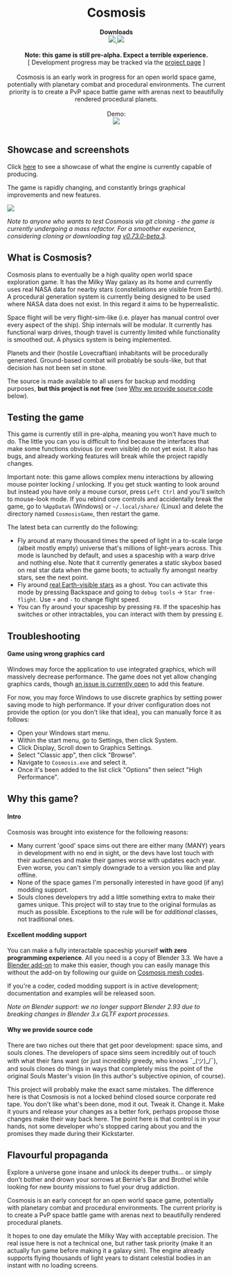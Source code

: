 <h1 align="center">Cosmosis</h1>

<div align="center">
    <b>Downloads</b>
    <br>
    <a href="https://github.com/frostoven/Cosmosis/releases/latest">
        <img src="https://img.shields.io/static/v1?label=Latest%20stable&message=v0.72.0&color=blue&style=for-the-badge">
    </a>
    <a href="https://github.com/frostoven/Cosmosis/releases">
        <img src="https://img.shields.io/static/v1?label=Dev%20builds&message=all%20versions&color=red&style=for-the-badge">
    </a>
    <br><br>
    <b>Note: this game is still pre-alpha. Expect a terrible experience.</b>
    <br>
    [ Development progress may be tracked via the <a href="https://github.com/aggregate1166877/Cosmosis/projects/1">project page</a> ]
    <br><br>
    Cosmosis is an early work in progress for an open world space game, potentially with  
planetary combat and procedural environments. The current priority is to create  
a PvP space battle game with arenas next to beautifully rendered procedural  
planets.
<br><br>
Demo:
<br>
<img src="demo.gif">

</div>
<br>

## Showcase and screenshots
Click <a href="https://github.com/frostoven/frostoven.github.io/blob/main/showcase.md">here</a> to see a showcase of what the engine is currently capable of producing.

The game is rapidly changing, and constantly brings graphical improvements and new features.

<div>
    <a href="https://github.com/frostoven/frostoven.github.io/blob/main/showcase.md">
        <img src="https://img.shields.io/static/v1?label=%3E&message=Showcase&color=green&style=for-the-badge">
    </a>
</div>

_Note to anyone who wants to test Cosmosis via git cloning - the game is
currently undergoing a mass refactor. For a smoother experience, considering
cloning or downloading tag
[v0.73.0-beta.3](https://github.com/frostoven/Cosmosis/releases/tag/v0.73.0-beta.3)._

## What is Cosmosis?
Cosmosis plans to eventually be a high quality open world space exploration
game. It has the Milky Way galaxy as its home and currently uses real NASA data
for nearby stars (constellations are visible from Earth). A procedural
generation system is currently being designed to be used where NASA data does
not exist. In this regard it aims to be hyperrealistic.

Space flight will be very flight-sim-like (i.e. player has manual control over
every aspect of the ship). Ship internals will be modular. It currently has
functional warp drives, though travel is currently limited while functionality
is smoothed out. A physics system is being implemented.

Planets and their (hostile Lovecraftian) inhabitants will be procedurally
generated. Ground-based combat will probably be souls-like, but that decision
has not been set in stone.

The source is made available to all users for backup and modding purposes,
**but this project is not free**
(see [Why we provide source code](README.md#why-we-provide-source-code) below).

## Testing the game
This game is currently still in pre-alpha, meaning you won't have much to do.
The little you can you is difficult to find because the interfaces that make
some functions obvious (or even visible) do not yet exist. It also has bugs,
and already working features will break while the project rapidly changes.

Important note: this game allows complex menu interactions by allowing mouse
pointer locking / unlocking. If you get stuck wanting to look around but
instead you have only a mouse cursor, press `Left Ctrl` and you'll switch to
mouse-look mode. If you rebind core controls and accidentally break the game,
go to `%AppData%` (Windows) or `~/.local/share/` (Linux) and delete the
directory named `CosmosisGame`, then restart the game.

The latest beta can currently do the following:
* Fly around at many thousand times the speed of light in a to-scale large
  (albeit mostly empty) universe that's millions of light-years across. This
  mode is launched by default, and uses a spaceship with a warp drive and
  nothing else. Note that it currently generates a static skybox based on real
  star data when the game boots; to actually fly amongst nearby stars, see the
  next point.
* Fly around [real Earth-visible stars](https://github.com/frostoven/BSC5P-JSON-XYZ)
  as a ghost. You can activate this mode by pressing Backspace and going to
  `debug tools` -> `Star free-flight`. Use `+` and `-` to change flight speed.
* You can fly around your spaceship by pressing `F8`. If the spaceship has
  switches or other intractables, you can interact with them by pressing `E`.

<!--
TODO: Add menu option to choose a ship, then add a bullet point here that you
can choose ships or even add your own via Blender. This thing of changing
source to change ships needs to change, and soon.
-->

## Troubleshooting
#### Game using wrong graphics card
Windows may force the application to use integrated graphics, which will
massively decrease performance. The game does not yet allow changing graphics
cards, though
[an issue is currently open](https://github.com/frostoven/Cosmosis/issues/61)
to add this feature.

For now, you may force Windows to use discrete graphics by setting power
saving mode to high performance. If your driver configuration does not provide
the option (or you don't like that idea), you can manually force it as follows:
* Open your Windows start menu.
* Within the start menu, go to Settings, then click System.
* Click Display, Scroll down to Graphics Settings.
* Select "Classic app", then click "Browse".
* Navigate to `Cosmosis.exe` and select it.
* Once it's been added to the list click "Options" then select "High
Performance".

## Why this game?
#### Intro
Cosmosis was brought into existence for the following reasons:
* Many current 'good' space sims out there are either many (MANY) years in
  development with no end in sight, or the devs have lost touch with their
  audiences and make their games worse with updates each year. Even worse,
  you can't simply downgrade to a version you like and play offline.
* None of the space games I'm personally interested in have good (if any)
  modding support.
* Souls clones developers try add a little something extra to make their games
  unique. This project will to stay true to the original formulas as much
  as possible. Exceptions to the rule will be for _additional_ classes, not
  traditional ones.

#### Excellent modding support
You can make a fully interactable spaceship yourself **with zero programming
experience**. All you need is a copy of Blender 3.3. We have a
[Blender add-on](https://github.com/frostoven/Cosmosis-Blender-Add-On)
to make this easier, though you can easily manage this without the add-on by
following our guide on [Cosmosis mesh codes](MESH_CODES.md).

If you're a coder, coded modding support is in active development;
documentation and examples will be released soon.

_Note on Blender support: we no longer support Blender 2.93 due to breaking
changes in Blender 3.x GLTF export processes._

#### Why we provide source code
There are two niches out there that get poor development: space sims, and
souls clones. The developers of space sims seem incredibly out of touch with
what their fans want (or just incredibly greedy, who knows ¯\_(ツ)_/¯), and
souls clones do things in ways that completely miss the point of the original Souls Master's
vision (in this author's subjective opinion, of course).

This project will probably make the exact same mistakes. The difference here is
that Cosmosis is not a locked behind closed source corporate red tape. You
don't like what's been done, mod it out. Tweak it. Change it. Make it yours and
release your changes as a better fork, perhaps propose those changes make their
way back here. The point here is that control is in your hands, not some
developer who's stopped caring about you and the promises they made during
their Kickstarter.

## Flavourful propaganda
Explore a universe gone insane and unlock its deeper truths... or simply don't
bother and drown your sorrows at Bernie's Bar and Brothel while looking for new
bounty missions to fuel your drug addiction.

<!-- We aim to be the following; uncomment when achieved :) --
Cosmosis is an open world space game with RPG elements. It aims to have
realistic spaceship mechanics (if a game with FTL and Lovecraftian Great
Ones can fall into such a category), and souls-like combat on planets. It also
has an FPS shooter class for those who do refuse to praise the sun
\[blasphemes].
-->
Cosmosis is an early concept for an open world space game, potentially with
planetary combat and procedural environments. The current priority is to create
a PvP space battle game with arenas next to beautifully rendered procedural
planets.

It hopes to one day emulate the Milky Way with acceptable precision. The real
issue here is not a technical one, but rather task priority (make it an
actually fun game before making it a galaxy sim). The engine already supports
flying thousands of light years to distant celestial bodies in an instant with
no loading screens.
